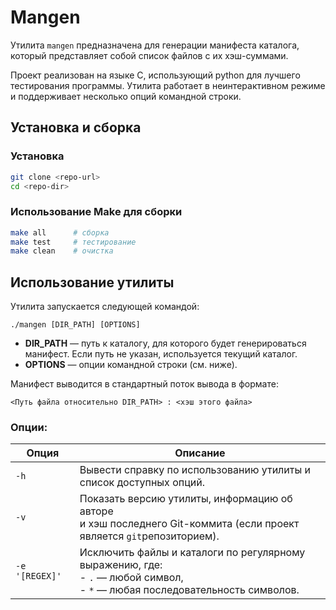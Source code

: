 # Mangen

Утилита `mangen` предназначена для генерации манифеста каталога, который представляет собой список файлов с их хэш-суммами. 

Проект реализован на языке C, использующий python для лучшего тестирования программы. Утилита работает в неинтерактивном режиме и поддерживает несколько опций командной строки.


## Установка и сборка
### Установка
```bash
git clone <repo-url>
cd <repo-dir>
```
### Использование Make для сборки
```bash
make all      # сборка
make test     # тестирование
make clean    # очистка
```


## Использование утилиты

Утилита запускается следующей командой:
```
./mangen [DIR_PATH] [OPTIONS]
```
- **DIR_PATH** — путь к каталогу, для которого будет генерироваться манифест. Если путь не указан, используется текущий каталог.
- **OPTIONS** — опции командной строки (см. ниже).

Манифест выводится в стандартный поток вывода в формате:

``
<Путь файла относительно DIR_PATH> : <хэш этого файла>
``

### Опции:

| Опция         | Описание                                                                                                                         |
|---------------|----------------------------------------------------------------------------------------------------------------------------------|
| `-h`          | Вывести справку по использованию утилиты и список доступных опций.                                                               |
| `-v`          | Показать версию утилиты, информацию об авторе <br>и хэш последнего Git-коммита (если проект является `git`репозиторием).         |
| `-e '[REGEX]'`| Исключить файлы и каталоги по регулярному выражению, где:<br>- `.` — любой символ,<br>- `*` — любая последовательность символов. |


